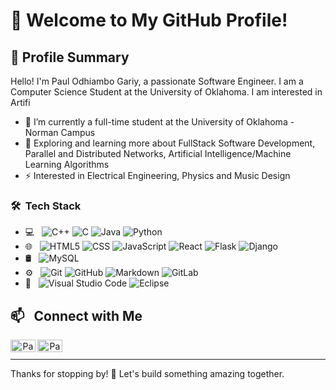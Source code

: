 # 👋 Welcome to My GitHub Profile!

## 🌟 Profile Summary

Hello! I'm Paul Odhiambo Gariy, a passionate Software Engineer. I am a Computer Science Student at the University of Oklahoma. I am interested in Artifi 
- 🔭 I’m currently a full-time student at the University of Oklahoma - Norman Campus
- 🌱 Exploring and learning more about FullStack Software Development, Parallel and Distributed Networks, Artificial Intelligence/Machine Learning Algorithms
- ⚡ Interested in Electrical Engineering, Physics and Music Design

### 🛠 &nbsp;Tech Stack
- 💻 &nbsp;
  ![C++](https://img.shields.io/badge/C++-333333?style=flat&logo=c%2B%2B&logoColor=white)
  ![C](https://img.shields.io/badge/C%23-333333?style=flat&logo=c-sharp&logoColor=white)
  ![Java](https://img.shields.io/badge/Java-333333?style=flat&logo=java&logoColor=white)
  ![Python](https://img.shields.io/badge/Python-333333?style=flat&logo=python&logoColor=ffdd54)
- 🌐 &nbsp;
  ![HTML5](https://img.shields.io/badge/-HTML5-333333?style=flat&logo=HTML5)
  ![CSS](https://img.shields.io/badge/-CSS-333333?style=flat&logo=CSS3&logoColor=1572B6)
  ![JavaScript](https://img.shields.io/badge/-JavaScript-333333?style=flat&logo=javascript)
  ![React](https://img.shields.io/badge/-React_Native-333333?style=flat&logo=react)
  ![Flask](https://img.shields.io/badge/-Flask-333333?style=flat&logo=flask)
  ![Django](https://img.shields.io/badge/django-092E20?logo=django&logoColor=white)
- 🛢 &nbsp;
  ![MySQL](https://img.shields.io/badge/-MySQL-333333?style=flat&logo=mysql)
- ⚙️ &nbsp;
  ![Git](https://img.shields.io/badge/-Git-333333?style=flat&logo=git)
  ![GitHub](https://img.shields.io/badge/-GitHub-333333?style=flat&logo=github)
  ![Markdown](https://img.shields.io/badge/-Markdown-333333?style=flat&logo=markdown)
  ![GitLab](https://img.shields.io/badge/logo-gitlab-blue?logo=gitlab)
- 🔧 &nbsp;
  ![Visual Studio Code](https://img.shields.io/badge/-Visual%20Studio%20Code-333333?style=flat&logo=visual-studio-code&logoColor=007ACC)
  ![Eclipse](https://img.shields.io/badge/-Eclipse-333333?style=flat&logo=eclipse-ide&logoColor=2C2255)

## 📫 &nbsp; Connect with Me 
<p align="center">
<a href="https://www.linkedin.com/in/odhiambo-gariy/">
  <img align="left" alt="Paul's LinkedIn" height="20px" width="40px" src="https://img.shields.io/badge/LinkedIn-0077B5?style=for-the-badge&logo=linkedin&logoColor=white" />
</a>
<a href="https://github.com/gariypaul">
  <img align="left" alt="Paul's Github" height="20px" width="40px" src="https://img.shields.io/badge/-GitHub-333333?style=flat&logo=github" />
</a>
<br />
</p>

---

Thanks for stopping by! 🌟 Let's build something amazing together.  
